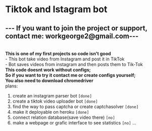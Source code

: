 # Tiktok and Istagram bot

## <b>--- If you want to join the project or support, contact me: workgeorge2@gmail.com---</b>

<br>
<b>This is one of my first projects so code isn't good</b>

<br>
- This bot take video from Instagram and post it in TikTok <br>
- Bot saves videos from instagram and then posts them to Tik-Tok

<br>
<b>
This code doesnt work without configs;<br>
So if you want to try it contact me or create configs yourself;<br>
You also need to download chromedriver
</b>

<br>
plans:

1. create an instagram parser bot `[done]`
2. create a tiktok video uploader bot `[done]`
3. find the way to pass captcha or create captchasolver `[done]`
4. make it deployable on heroku `[done]`
5. connect relation database(save video there) `[no]`
6. make a webpage or grafic interface to see statistics `[no]`
   ...
